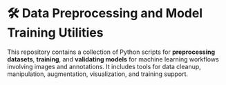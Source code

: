 # 🛠️ Data Preprocessing and Model Training Utilities

This repository contains a collection of Python scripts for **preprocessing datasets**, **training**, and **validating models** 
for machine learning workflows involving images and annotations. It includes tools for data cleanup, manipulation, augmentation, 
visualization, and training support.
